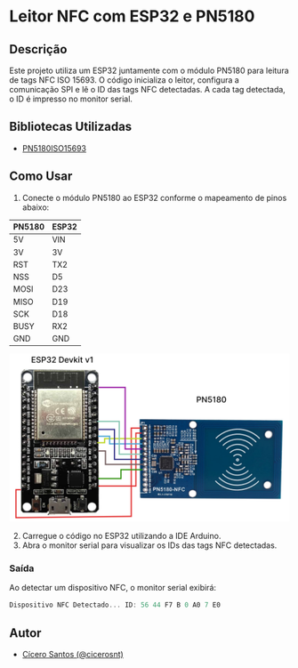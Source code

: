 # Leitor NFC com ESP32 e PN5180

## Descrição
Este projeto utiliza um ESP32 juntamente com o módulo PN5180 para leitura de tags NFC ISO 15693. O código inicializa o leitor, configura a comunicação SPI e lê o ID das tags NFC detectadas. A cada tag detectada, o ID é impresso no monitor serial.

## Bibliotecas Utilizadas
- [PN5180ISO15693](https://github.com/Seeed-Studio/PN5180-Library)

## Como Usar
1. Conecte o módulo PN5180 ao ESP32 conforme o mapeamento de pinos abaixo:

| PN5180 | ESP32 |
|--------|-------|
| 5V     | VIN   |
| 3V     | 3V    |
| RST    | TX2   |
| NSS    | D5    |
| MOSI   | D23   |
| MISO   | D19   |
| SCK    | D18   |
| BUSY   | RX2   |
| GND    | GND   |


![Esquema de Conexão](.github/esp32-pn5180.png)

2. Carregue o código no ESP32 utilizando a IDE Arduino.
3. Abra o monitor serial para visualizar os IDs das tags NFC detectadas.

### Saída
Ao detectar um dispositivo NFC, o monitor serial exibirá:

```cpp
Dispositivo NFC Detectado... ID: 56 44 F7 B 0 A0 7 E0
```

## Autor
- [Cícero Santos (@cicerosnt)](https://github.com/cicerosnt)
